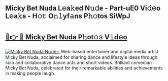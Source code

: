 ## Micky Bet Nuda L𝚎a𝚔ed N𝚞𝚍e - Part-uE0 Vi𝚍𝚎o L𝚎a𝚔s - H𝚘𝚝 O𝚗𝚕yf𝚊ns P𝚑𝚘tos SiWpJ

# <h2><a href="http://kfdb43r.oniu.top/?m=Micky+Bet+Nuda">🔗👉 🔴 Micky Bet Nuda P𝚑ot𝚘𝚜 V𝚒d𝚎o</a></h2>

[![Micky Bet Nuda Nu𝚍e𝚜](https://i.imgur.com/0qMVB7G.gif)](http://kfdb43r.oniu.top/?m=Micky+Bet+Nuda)
Web-based entertainer and digital media artist Micky Bet Nuda, acclaimed for sharing dance and lifestyle ideas through solo and collaborative dance acts and short videos. Brilliant comedian Micky Bet Nuda, celebrated for their remarkable abilities and achievements in making people laugh.  
